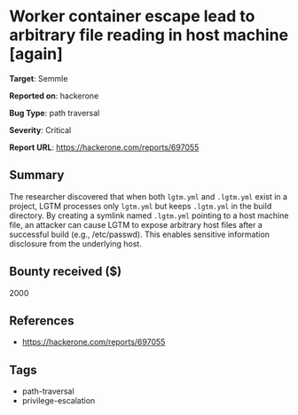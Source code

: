 # Worker container escape lead to arbitrary file reading in host machine [again]

**Target**: Semmle

**Reported on**: hackerone

**Bug Type**: path traversal

**Severity**: Critical

**Report URL**: https://hackerone.com/reports/697055

## Summary
The researcher discovered that when both `lgtm.yml` and `.lgtm.yml` exist in a project, LGTM processes only `lgtm.yml` but keeps `.lgtm.yml` in the build directory. By creating a symlink named `.lgtm.yml` pointing to a host machine file, an attacker can cause LGTM to expose arbitrary host files after a successful build (e.g., /etc/passwd). This enables sensitive information disclosure from the underlying host.

## Bounty received ($)
2000

## References
- https://hackerone.com/reports/697055
## Tags
- path-traversal
- privilege-escalation
